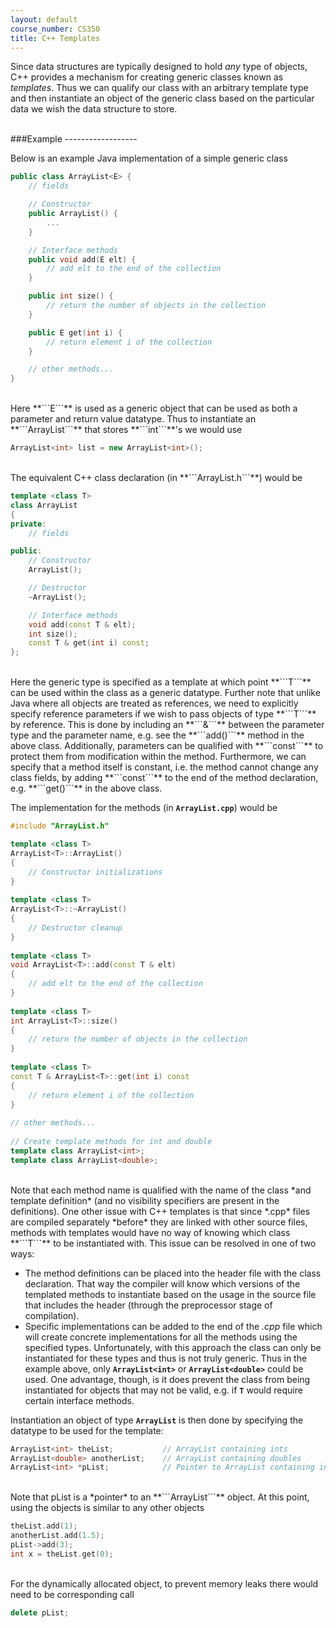 ```yaml
---
layout: default
course_number: CS350
title: C++ Templates
---
```


Since data structures are typically designed to hold *any* type of objects, C++ provides a mechanism for creating generic classes known as *templates*. Thus we can qualify our class with an arbitrary template type and then instantiate an object of the generic class based on the particular data we wish the data structure to store.


<br>
###Example
------------------

Below is an example Java implementation of a simple generic class 

```cpp
public class ArrayList<E> {
    // fields

    // Constructor
    public ArrayList() {
        ...
    }

    // Interface methods
    public void add(E elt) {
        // add elt to the end of the collection
    }

    public int size() {
        // return the number of objects in the collection
    }

    public E get(int i) {
        // return element i of the collection
    }

    // other methods...
}
```

<br>
Here **```E```** is used as a generic object that can be used as both a parameter and return value datatype. Thus to instantiate an **```ArrayList```** that stores **```int```**'s we would use

```cpp
ArrayList<int> list = new ArrayList<int>();
```

<br>
The equivalent C++ class declaration (in **```ArrayList.h```**) would be


```cpp
template <class T>
class ArrayList 
{
private:
    // fields

public:
    // Constructor
    ArrayList();

    // Destructor
    ~ArrayList();

    // Interface methods
    void add(const T & elt);
    int size();
    const T & get(int i) const;
};
```

<br>
Here the generic type is specified as a template at which point **```T```** can be used within the class as a generic datatype. Further note that unlike Java where all objects are treated as references, we need to explicitly specify reference parameters if we wish to pass objects of type **```T```** by reference.  This is done by including an **```&```** between the parameter type and the parameter name, e.g. see the **```add()```** method in the above class.  Additionally, parameters can be qualified with **```const```** to protect them from modification within the method. Furthermore, we can specify that a method itself is constant, i.e. the method cannot change any class fields, by adding **```const```** to the end of the method declaration, e.g. **```get()```** in the above class.

The implementation for the methods (in **```ArrayList.cpp```**) would be

```cpp
#include "ArrayList.h"

template <class T>
ArrayList<T>::ArrayList()
{
    // Constructor initializations
}
	
template <class T>
ArrayList<T>::~ArrayList() 
{
    // Destructor cleanup
}
	
template <class T>
void ArrayList<T>::add(const T & elt) 
{
    // add elt to the end of the collection
}
		
template <class T>
int ArrayList<T>::size() 
{
    // return the number of objects in the collection
}
	
template <class T>	
const T & ArrayList<T>::get(int i) const
{
    // return element i of the collection
}
		
// other methods...
	
// Create template methods for int and double
template class ArrayList<int>;
template class ArrayList<double>;
```

<br>
Note that each method name is qualified with the name of the class *and template definition* (and no visibility specifiers are present in the definitions). One other issue with C++ templates is that since *.cpp* files are compiled separately *before* they are linked with other source files, methods with templates would have no way of knowing which class **```T```** to be instantiated with. This issue can be resolved in one of two ways:

  - The method definitions can be placed into the header file with the class declaration. That way the compiler will know which versions of the templated methods to instantiate based on the usage in the source file that includes the header (through the preprocessor stage of compilation).
  - Specific implementations can be added to the end of the *.cpp* file which will create concrete implementations for all the methods using the specified types. Unfortunately, with this approach the class can only be instantiated for these types and thus is not truly generic. Thus in the example above, only **```ArrayList<int>```** or **```ArrayList<double>```** could be used. One advantage, though, is it does prevent the class from being instantiated for objects that may not be valid, e.g. if **```T```** would require certain interface methods.

Instantiation an object of type **```ArrayList```** is then done by specifying the datatype to be used for the template:

```cpp
ArrayList<int> theList;           // ArrayList containing ints
ArrayList<double> anotherList;    // ArrayList containing doubles
ArrayList<int> *pList;            // Pointer to ArrayList containing ints
```

<br>
Note that pList is a *pointer* to an **```ArrayList```** object. At this point, using the objects is similar to any other objects

```cpp
theList.add(1);
anotherList.add(1.5);
pList->add(3);
int x = theList.get(0);
```

<br>
For the dynamically allocated object, to prevent memory leaks there would need to be corresponding call

```cpp
delete pList;
```
